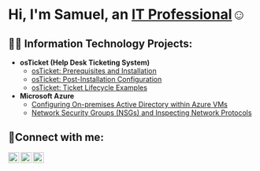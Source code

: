 <h1>Hi, I'm Samuel, an <a href="https://linkedin.com/in/Josh">IT Professional</a>☺</h1>

<h2>👨‍💻 Information Technology Projects:</h2>

- <b>osTicket (Help Desk Ticketing System)</b>
  - [osTicket: Prerequisites and Installation](https://github.com/samueldanquah/osticket-prereqs)
  - [osTicket: Post-Installation Configuration](https://github.com/samueldanquah/post-install-config)
  - [osTicket: Ticket Lifecycle Examples](https://github.com/samueldanquah/ticket-lifecycle)
- <b>Microsoft Azure</b>
  - [Configuring On-premises Active Directory within Azure VMs](https://github.com/samueldanquah/configure-ad)
  - [Network Security Groups (NSGs) and Inspecting Network Protocols](https://github.com/samueldanquah/azure-network-protocols)

<h2>🤳Connect with me:</h2>

[<img align="left" alt="Josh | Twitter" width="22px" src="https://cdn.jsdelivr.net/npm/simple-icons@v3/icons/twitter.svg" />][twitter]
[<img align="left" alt="Josh | LinkedIn" width="22px" src="https://cdn.jsdelivr.net/npm/simple-icons@v3/icons/linkedin.svg" />][linkedin]
[<img align="left" alt="Josh | Instagram" width="22px" src="https://cdn.jsdelivr.net/npm/simple-icons@v3/icons/instagram.svg" />][instagram]

[twitter]: https://twitter.com/Josh
[instagram]: https://www.instagram.com/Josh
[linkedin]: https://linkedin.com/in/Josh

